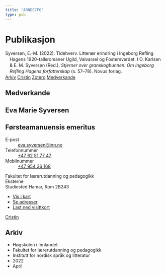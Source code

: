 ```yaml
---
title: "ARNEE7FG"
type: pub
---
```

<h1>Publikasjon</h1>
<article id="csl-bib-container-ARNEE7FG" class="csl-bib-container">
  <div class="csl-bib-body" style="line-height: 1.35; padding-left: 1em; text-indent:-1em;">
  <div class="csl-entry">Syversen, E.-M. (2022). Tidehverv. Litter&#xE6;r erindring i Ingeborg Refling Hagens 1920-tallsromaner Ugild, Valvarsel og Fostersverdet. I O. Karlsen &amp; E. M. Syversen (Red.), <i>Stjerner over granskogbunnen: Om Ingeborg Refling Hagens forfatterskap</i> (s. 57&#x2013;78). Novus forlag.</div>
</div>
  <div class="csl-bib-buttons">
    <a href="#taxonomy-article-ARNEE7FG" class="csl-bib-button">Arkiv</a>
    <a href alt="Cristin URL" class="csl-bib-button">Cristin</a>
    <a href alt="Zotero URL" class="csl-bib-button">Zotero</a>
    <a href="#contributors-article-ARNEE7FG" class="csl-bib-button">Medverkande</a>
  </div>
  <div id="csl-bib-meta-container-ARNEE7FG"></div>
</article>
<div id="csl-bib-meta-ARNEE7FG" class="csl-bib-meta">
  <article id="contributors-article-ARNEE7FG" class="contributors-article">
    <h1>Medverkande</h1>
    <div class="personas">
<div class="vrtx-hinn-person-card">
<div class="photo">
<i class="lar la-user-circle missing-person"></i>
</div>
<div class="info">
<hgroup><h1>Eva Marie Syversen</h1>
<h2>Førsteamanuensis emeritus</h2>
</hgroup><dl>
<dt>E-post</dt>
<dd>
<a href="mailto:eva.syversen@inn.no">eva.syversen@inn.no</a>
</dd>
<dt>Telefonnummer</dt>
<dd><a href="tel:+4762517747">
+47 62 51 77 47
</a></dd>
<dt>Mobilnummer</dt>
<dd><a href="tel:+4795436168">
+47 954 36 168
</a></dd>
</dl>
<p>
Fakultet for lærerutdanning og pedagogikk<br>
Eksterne<br>
Studiested Hamar,
Rom 2B243
</p>
<ul class="vrtx-hinn-links">
<li><a href="https://www.google.com/maps?q=60.796320,%2011.074390">Vis i kart</a></li>
<li><a href="https://www.inn.no/finn-en-ansatt/eva-syversen.html#vrtx-hinn-addresses">Se adresser</a></li>
<li><a href="https://www.inn.no/finn-en-ansatt/eva-syversen.html?vrtx=vcf">Last ned visittkort</a></li>
</ul>
</div>
</div>
<a href="https://app.cristin.no/persons/show.jsf?id=100353" alt="Cristin URL" class="personas-cristin">Cristin</a>
</div>
  </article>
  <article id="taxonomy-article-ARNEE7FG" class="taxonomy-article">
    <h1>Arkiv</h1>
    <ul>
      <li>Høgskolen i Innlandet</li>
      <li>Fakultet for lærerutdanning og pedagogikk</li>
      <li>Institutt for nordisk språk og litteratur</li>
      <li>2022</li>
      <li>April</li>
    </ul>
  </article>
</div>
